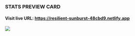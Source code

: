 ### STATS PREVIEW CARD
#### Visit live URL: https://resilient-sunburst-48cbd9.netlify.app
<a href="https://resilient-sunburst-48cbd9.netlify.app"><img src="https://user-images.githubusercontent.com/109923493/225749646-948229be-72d4-4520-99f7-cd0f0ca0b5f6.jpg"></a>

